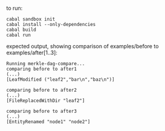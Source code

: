 to run:

```
cabal sandbox init
cabal install --only-dependencies
cabal build
cabal run
```

expected output, showing comparison of examples/before to examples/after[1..3]:

```
Running merkle-dag-compare...
comparing before to after1
(...)
[LeafModified ("leaf2","bar\n","baz\n")]

comparing before to after2
(...)
[FileReplacedWithDir "leaf2"]

comparing before to after3
(...)
[EntityRenamed "node1" "node2"]

```

